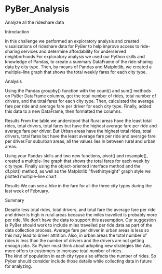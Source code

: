 # PyBer_Analysis
Analyze all the rideshare data

Introduction
   
   In this challenge we performed an exploratory analysis and
created visualizations of rideshare data for PyBer to help improve access to ride-sharing services and determine affordability for underserved neighborhoods.For exploratory analysis we used our Python skills and knowledge of Pandas, to create a summary DataFrame of the ride-sharing data by city type. Then, by means of Pandas and Matplotlib, we created a multiple-line graph that shows the total weekly fares for each city type.

Analysis

   Using the Pandas groupby() function with the count() and sum() methods on PyBer DataFrame columns, got the total number of rides, total number of drivers, and the total fares for each city type. Then, calculated the average fare per ride and average fare per driver for each city type. Finally, added this data to a new DataFrame, then formatted the columns.

Results
  From the table we understood that Rural areas have the least total rides, total drivers, total fares but have the highest average fare per ride and average fare per driver. But Urban areas have the highest total rides, total drivers, total fares but have the least average fare per ride and average fare per driver.For suburban areas, all the values lies in between rural and urban areas.

  Using your Pandas skills and two new functions, pivot() and resample(), created a multiple-line graph that shows the total fares for each week by city type. Finally using the object-oriented interface method and the df.plot() method, as well as the Matplotlib "fivethirtyeight" graph style we plotted multiple-line chart . 

Results
   We can see a hike in the fare for all the three city types during the last week of February.

Summary

   Despite less total rides, total drivers, and total fare the average fare per ride and driver is high in rural areas because the miles travelled is probably more per ride. We don’t have the data to support this assumption. Our suggestion is PyBer should work to include miles travelled per ride data as part of the data collection process.
   Average fare per driver in urban areas is less so this may lead to driver attrition. Also, in urban areas the total number of rides is less than the number of drivers and the drivers are not getting enough jobs.  So Pyber must think about adopting new strategies like Ads, more offers to customers to increase total number of rides.  
   The kind of population in each city type also affects the number of rides. So Pyber should consider include those details while collecting data in future for analyzing.



